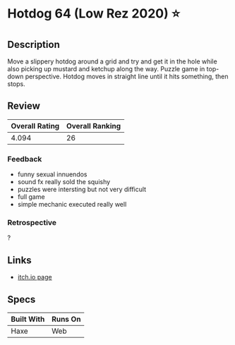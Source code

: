 # Hotdog 64 (Low Rez 2020) :star:

## Description

Move a slippery hotdog around a grid and try and get it in the hole while also picking up mustard and ketchup along the way.  Puzzle game in top-down perspective.  Hotdog moves in straight line until it hits something, then stops.

## Review

| Overall Rating | Overall Ranking |
| --- | --- |
| 4.094 | 26 |

### Feedback

- funny sexual innuendos
- sound fx really sold the squishy
- puzzles were intersting but not very difficult
- full game
- simple mechanic executed really well

### Retrospective

?

## Links

- [itch.io page](https://bitdecaygames.itch.io/hotdog-64)

## Specs

| Built With | Runs On |
| --- | --- |
| Haxe | Web |

